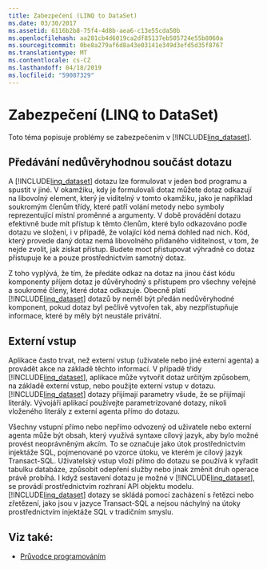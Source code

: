 ```yaml
---
title: Zabezpečení (LINQ to DataSet)
ms.date: 03/30/2017
ms.assetid: 6116b2b8-75f4-4d8b-aea6-c13e55cda50b
ms.openlocfilehash: aa281cb4d6019ca2df85137eb505724e55b8060a
ms.sourcegitcommit: 0be8a279af6d8a43e03141e349d3efd5d35f8767
ms.translationtype: MT
ms.contentlocale: cs-CZ
ms.lasthandoff: 04/18/2019
ms.locfileid: "59087329"
---
```

# <a name="security-linq-to-dataset"></a>Zabezpečení (LINQ to DataSet)
Toto téma popisuje problémy se zabezpečením v [!INCLUDE[linq_dataset](../../../../includes/linq-dataset-md.md)].  
  
## <a name="passing-a-query-to-an-untrusted-component"></a>Předávání nedůvěryhodnou součást dotazu  
 A [!INCLUDE[linq_dataset](../../../../includes/linq-dataset-md.md)] dotazu lze formulovat v jeden bod programu a spustit v jiné. V okamžiku, kdy je formulovali dotaz můžete dotaz odkazují na libovolný element, který je viditelný v tomto okamžiku, jako je například soukromým členům třídy, které patří volání metody nebo symboly reprezentující místní proměnné a argumenty. V době provádění dotazu efektivně bude mít přístup k těmto členům, které bylo odkazováno podle dotazu ve složení, i v případě, že volající kód nemá dohled nad nich. Kód, který provede daný dotaz nemá libovolného přidaného viditelnost, v tom, že nejde zvolit, jak získat přístup. Budete moct přistupovat výhradně co dotaz přistupuje ke a pouze prostřednictvím samotný dotaz.  
  
 Z toho vyplývá, že tím, že předáte odkaz na dotaz na jinou část kódu komponenty příjem dotaz je důvěryhodný s přístupem pro všechny veřejné a soukromé členy, které dotaz odkazuje. Obecně platí [!INCLUDE[linq_dataset](../../../../includes/linq-dataset-md.md)] dotazů by neměl být předán nedůvěryhodné komponent, pokud dotaz byl pečlivě vytvořen tak, aby nezpřístupňuje informace, které by měly být neustále privátní.  
  
## <a name="external-input"></a>Externí vstup  
 Aplikace často trvat, než externí vstup (uživatele nebo jiné externí agenta) a provádět akce na základě těchto informací.  V případě třídy [!INCLUDE[linq_dataset](../../../../includes/linq-dataset-md.md)], aplikace může vytvořit dotaz určitým způsobem, na základě externí vstup, nebo použijte externí vstup v dotazu. [!INCLUDE[linq_dataset](../../../../includes/linq-dataset-md.md)] dotazy přijímají parametry všude, že se přijímají literály. Vývojáři aplikací používejte parametrizované dotazy, nikoli vloženého literály z externí agenta přímo do dotazu.  
  
 Všechny vstupní přímo nebo nepřímo odvozený od uživatele nebo externí agenta může být obsah, který využívá syntaxe cílový jazyk, aby bylo možné provést neoprávněným akcím. To se označuje jako útok prostřednictvím injektáže SQL, pojmenované po vzorce útoku, ve kterém je cílový jazyk Transact-SQL. Uživatelský vstup vloží přímo do dotazu se používá k vyřadit tabulku databáze, způsobit odepření služby nebo jinak změnit druh operace právě probíhá. I když sestavení dotazu je možné v [!INCLUDE[linq_dataset](../../../../includes/linq-dataset-md.md)], se provádí prostřednictvím rozhraní API objektu modelu. [!INCLUDE[linq_dataset](../../../../includes/linq-dataset-md.md)] dotazy se skládá pomocí zacházení s řetězci nebo zřetězení, jako jsou v jazyce Transact-SQL a nejsou náchylný na útoky prostřednictvím injektáže SQL v tradičním smyslu.  
  
## <a name="see-also"></a>Viz také:

- [Průvodce programováním](../../../../docs/framework/data/adonet/programming-guide-linq-to-dataset.md)
